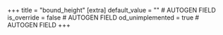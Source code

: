 +++
title = "bound_height"
[extra]
default_value = "" # AUTOGEN FIELD
is_override = false # AUTOGEN FIELD
od_unimplemented = true # AUTOGEN FIELD
+++
